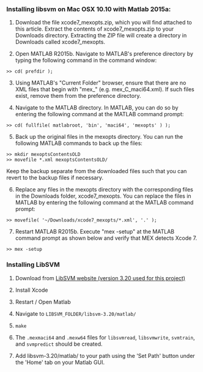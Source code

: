 ### Installing libsvm on Mac OSX 10.10 with Matlab 2015a:

1) Download the file xcode7_mexopts.zip, which you will find attached to this article. Extract the contents of xcode7_mexopts.zip to your Downloads directory. Extracting the ZIP file will create a directory in Downloads called xcode7_mexopts.

2) Open MATLAB R2015b. Navigate to MATLAB's preference directory by typing the following command in the command window:

```
>> cd( prefdir );
```

3) Using MATLAB's "Current Folder" browser, ensure that there are no XML files that begin with "mex_" (e.g. mex_C_maci64.xml). If such files exist, remove them from the preference directory.

4) Navigate to the MATLAB directory. In MATLAB, you can do so by entering the following command at the MATLAB command prompt:

```
>> cd( fullfile( matlabroot, 'bin', 'maci64', 'mexopts' ) );
```

5) Back up the original files in the mexopts directory. You can run the following MATLAB commands to back up the files:

```
>> mkdir mexoptsContentsOLD
>> movefile *.xml mexoptsContentsOLD/
```

Keep the backup separate from the downloaded files such that you can revert to the backup files if necessary.

6) Replace any files in the mexopts directory with the corresponding files in the Downloads folder, xcode7_mexopts. You can replace the files in MATLAB by entering the following command at the MATLAB command prompt:

```
>> movefile( '~/Downloads/xcode7_mexopts/*.xml', '.' );
```

7) Restart MATLAB R2015b. Execute "mex -setup" at the MATLAB command prompt as shown below and verify that MEX detects Xcode 7.

```
>> mex -setup
```

### Installing LibSVM 

1) Download from [LibSVM website (version 3.20 used for this project)](http://www.csie.ntu.edu.tw/~cjlin/libsvm/)

2) Install Xcode

3) Restart / Open Matlab

4) Navigate to `LIBSVM_FOLDER/libsvm-3.20/matlab/`

5) `make`

6) The `.mexmaci64` and `.mexw64` files for `libsvmread`, `libsvmwrite`, `svmtrain`, and `svmpredict` should be created.

7) Add libsvm-3.20/matlab/ to your path using the 'Set Path' button under the 'Home' tab on your Matlab GUI.
